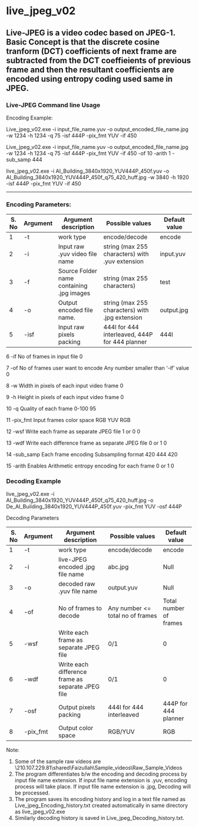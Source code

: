 # live_jpeg_v02

Live-JPEG is a video codec based on JPEG-1. Basic Concept is that the discrete cosine tranform (DCT) coefficients of next frame are subtracted from the DCT coeffieients of previous frame and then the resultant coefficients are encoded using entropy coding used same in JPEG. 
----------------------------
### Live-JPEG Command line Usage
 

Encoding Example:

Live_jpeg_v02.exe -i input_file_name.yuv -o output_encoded_file_name.jpg -w 1234 -h 1234 -q 75 -isf 444P -pix_fmt YUV -if 450

Live_jpeg_v02.exe -i input_file_name.yuv -o output_encoded_file_name.jpg -w 1234 -h 1234 -q 75 -isf 444P -pix_fmt YUV -if 450 -of 10 -arith 1 -sub_samp 444

live_jpeg_v02.exe -i AI_Building_3840x1920_YUV444P_450f.yuv -o AI_Building_3840x1920_YUV444P_450f_q75_420_huff.jpg -w 3840 -h 1920 -isf 444P -pix_fmt YUV -if 450

------------------------------------
### Encoding Parameters:

| S. No	| Argument	| 	Argument description	| 			Possible values		| 		Default value | 
| ----- | -------- | --------------------- | ------------------- | --------------- | 
| 1 | -t  |  work type | encode/decode | encode | 
| 2	| -i		| 	Input raw .yuv video file name		| 	string (max 255 characters) with .yuv extension | input.yuv |   
| 3 | -f  |  Source Folder name containing .jpg images | string (max 255 characters) | test | 
| 4	| -o		| 	Output encoded file name. 				| string (max 255 characters) with .jpg extension		| output.jpg | 
| 5	| -isf	| Input raw pixels packing | 444I for 444 interleaved,  444P for 444 planner | 444I | 

6	-if			No of frames in input file			0

7	-of			No of frames user want to encode		Any number smaller than ‘-if’ value	0

8	-w			Width in pixels of each input video frame		0

9	-h			Height in pixels of each input video frame		0

10	-q			Quality of each frame				0-100					95

11	-pix_fmt		Input frames color space			RGB YUV 				RGB

12	-wsf			Write each frame as separate JPEG file		1 or 0					0

13	-wdf			Write each difference frame as separate JPEG file	0 or 1				0

14	-sub_samp		Each frame encoding Subsampling format		420 444					420

15	-arith	Enables Arithmetic entropy encoding for each frame		0 or 1					0




### Decoding Example

live_jpeg_v02.exe -i AI_Building_3840x1920_YUV444P_450f_q75_420_huff.jpg -o De_AI_Building_3840x1920_YUV444P_450f.yuv -pix_fmt YUV -osf 444P

Decoding Parameters

| S. No |	Argument	| Argument description	            | Possible values	| Default value |
| ----- | -------- | -------------------------------- | --------------- | ------------- |
| 1     | -t       | work type                        | encode/decode   | encode        | 
| 2    | -i	      | live-JPEG encoded .jpg file name | abc.jpg         | Null          |
| 3     |	-o	      | decoded raw .yuv file name       | output.yuv      | Null          |
| 4	    | -of	     | No of frames to decode	          | Any number <= total no of frames |	Total number of frames |
| 5	| -wsf	| Write each frame as separate JPEG file	| 0/1 | 0 |  
| 6	| -wdf	| Write each difference frame as separate JPEG file | 0/1 | 0 |  	
| 7	| -osf	| Output pixels packing 	| 444I for 444 interleaved | 444P for 444 planner |  444I | 	
| 8	| -pix_fmt	| Output color space	| RGB/YUV	| RGB | 


Note: 
1.	Some of the sample raw videos are \\210.107.229.81\shared\Faizullah\Sample_videos\Raw_Sample_Videos 
2.	The program differentiates b/w the encoding and decoding process by input file name extension. If input file name extension is .yuv, encoding process will take place. If input file name extension is .jpg, Decoding will be processed.
3.	The program saves its encoding history and log in a text file named as Live_jpeg_Encoding_history.txt created automatically in same directory as live_jpeg_v02.exe
4.	Similarly decoding history is saved in Live_jpeg_Decoding_history.txt.
